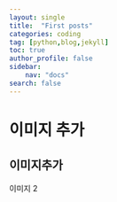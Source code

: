 ```yaml
---
layout: single
title:  "First posts"
categories: coding
tag: [python,blog,jekyll]
toc: true
author_profile: false
sidebar:
    nav: "docs"
search: false    
---
```


# 



# 이미지 추가

## 이미지추가





이미지 2